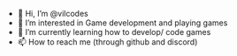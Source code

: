 - 👋 Hi, I’m @vilcodes
- 👀 I’m interested in Game development and playing games
- 🌱 I’m currently learning how to develop/ code games
- 📫 How to reach me (through github and discord)

<!---
vilcodes/vilcodes is a ✨ special ✨ repository because its `README.md` (this file) appears on your GitHub profile.
You can click the Preview link to take a look at your changes.
--->
